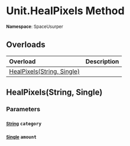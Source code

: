 # Unit.HealPixels Method

<small>**Namespace**: SpaceUsurper</small>

## Overloads

<div markdown="1" class="member-table">

| Overload | Description |
| :------- | ----------- |
| [HealPixels(String, Single)](#String_Single_) |  | 

</div>

## HealPixels(String, Single)
### Parameters
#### <small>[String](https://docs.microsoft.com/en-us/dotnet/api/system.string?view=netframework-4.5)</small> `category`

#### <small>[Single](https://docs.microsoft.com/en-us/dotnet/api/system.single?view=netframework-4.5)</small> `amount`

